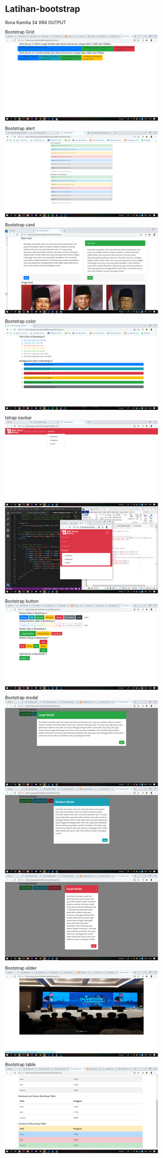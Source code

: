 # Latihan-bootstrap
Rona Kamilia 34 XR4
OUTPUT

Bootstrap Grid
![alt text](https://github.com/ronakamilia27rpl/Latihan-bootstrap/blob/master/ss/Bootstrap%20Grid.png)

Bootstrap alert
![alt text](https://github.com/ronakamilia27rpl/Latihan-bootstrap/blob/master/ss/Bootstrap%20alert.png)

Bootstrap card
![alt text](https://github.com/ronakamilia27rpl/Latihan-bootstrap/blob/master/ss/Bootstrap%20card.png)

Bootstrap color
![alt text](https://github.com/ronakamilia27rpl/Latihan-bootstrap/blob/master/ss/Bootstrap%20color.png)

tstrap navbar
![alt text](https://github.com/ronakamilia27rpl/Latihan-bootstrap/blob/master/ss/Bootstrap%20navbar1.png)
![alt text](https://github.com/ronakamilia27rpl/Latihan-bootstrap/blob/master/ss/Bootstrap%20navbar2.png)

Bootstrap button
![alt text](https://github.com/ronakamilia27rpl/Latihan-bootstrap/blob/master/ss/bootstrap%20button.png)

Bootstrap modal
![alt text](https://github.com/ronakamilia27rpl/Latihan-bootstrap/blob/master/ss/bootstrap%20modal1.png)
![alt text](https://github.com/ronakamilia27rpl/Latihan-bootstrap/blob/master/ss/bootstrap%20modal2.png)
![alt text](https://github.com/ronakamilia27rpl/Latihan-bootstrap/blob/master/ss/bootstrap%20modal3.png)


Bootstrap slider
![alt text](https://github.com/ronakamilia27rpl/Latihan-bootstrap/blob/master/ss/bootstrap%20slider.png)

Bootstrap table
![alt text](https://github.com/ronakamilia27rpl/Latihan-bootstrap/blob/master/ss/bootstrap%20table.png)

